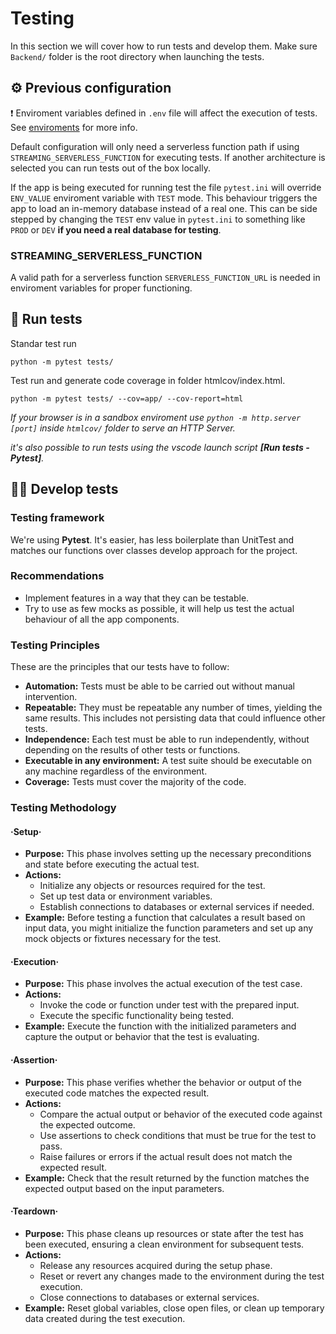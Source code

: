 # Testing

In this section we will cover how to run tests and develop them. Make sure `Backend/` folder is the root directory when launching the tests.


## ⚙ Previous configuration

❗ Enviroment variables defined in `.env` file will affect the execution of tests. See [enviroments](Enviroment.md) for more info.

Default configuration will only need a serverless function path if using `STREAMING_SERVERLESS_FUNCTION` for executing tests. If another architecture is selected you can run tests out of the box locally.

If the app is being executed for running test the file `pytest.ini` will override `ENV_VALUE` enviroment variable with `TEST` mode. This behaviour triggers the app to load an in-memory database instead of a real one. This can be side stepped by changing the `TEST` env value in `pytest.ini` to something like `PROD` or `DEV` **if you need a real database for testing**.

### STREAMING_SERVERLESS_FUNCTION

A valid path for a serverless function `SERVERLESS_FUNCTION_URL` is needed in enviroment variables for proper functioning.



## 🧪 Run tests

Standar test run

```
python -m pytest tests/
```

Test run and generate code coverage in folder htmlcov/index.html.

```
python -m pytest tests/ --cov=app/ --cov-report=html
```
_If your browser is in a sandbox enviroment use `python -m http.server [port]` inside `htmlcov/` folder to serve an HTTP Server._

_it's also possible to run tests using the vscode launch script **[Run tests - Pytest]**._

## 👷‍♂️ Develop tests

### Testing framework

We're using **Pytest**. It's easier, has less boilerplate than UnitTest and matches our
functions over classes develop approach for the project.

### Recommendations

- Implement features in a way that they can be testable.
- Try to use as few mocks as possible, it will help us test the actual behaviour of all the app components.


### Testing Principles

These are the principles that our tests have to follow:

- **Automation:** Tests must be able to be carried out without manual intervention.
- **Repeatable:** They must be repeatable any number of times, yielding the same results. This includes not persisting data that could influence other tests.
- **Independence:** Each test must be able to run independently, without depending on the results of other tests or functions.
- **Executable in any environment:** A test suite should be executable on any machine regardless of the environment.
- **Coverage:** Tests must cover the majority of the code.

### Testing Methodology

#### ·Setup·
- **Purpose:** This phase involves setting up the necessary preconditions and state before executing the actual test.
- **Actions:**
  - Initialize any objects or resources required for the test.
  - Set up test data or environment variables.
  - Establish connections to databases or external services if needed.
- **Example:** Before testing a function that calculates a result based on input data, you might initialize the function parameters and set up any mock objects or fixtures necessary for the test.

#### ·Execution·
- **Purpose:** This phase involves the actual execution of the test case.
- **Actions:**
  - Invoke the code or function under test with the prepared input.
  - Execute the specific functionality being tested.
- **Example:** Execute the function with the initialized parameters and capture the output or behavior that the test is evaluating.

#### ·Assertion·
- **Purpose:** This phase verifies whether the behavior or output of the executed code matches the expected result.
- **Actions:**
  - Compare the actual output or behavior of the executed code against the expected outcome.
  - Use assertions to check conditions that must be true for the test to pass.
  - Raise failures or errors if the actual result does not match the expected result.
- **Example:** Check that the result returned by the function matches the expected output based on the input parameters.

#### ·Teardown·
- **Purpose:** This phase cleans up resources or state after the test has been executed, ensuring a clean environment for subsequent tests.
- **Actions:**
  - Release any resources acquired during the setup phase.
  - Reset or revert any changes made to the environment during the test execution.
  - Close connections to databases or external services.
- **Example:** Reset global variables, close open files, or clean up temporary data created during the test execution.
